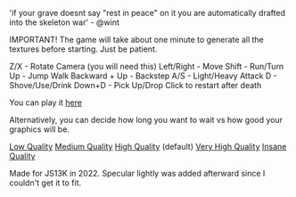 'if your grave doesnt say "rest in peace" on it you are automatically drafted into the skeleton war' - @wint

IMPORTANT! The game will take about one minute to generate all the textures before starting. Just be patient.

Z/X - Rotate Camera (you will need this)
Left/Right - Move
Shift - Run/Turn
Up - Jump
Walk Backward + Up - Backstep
A/S - Light/Heavy Attack
D - Shove/Use/Drink
Down+D - Pick Up/Drop
Click to restart after death

You can play it [here](https://madmaw.github.io/rip/dist/index.html)

Alternatively, you can decide how long you want to wait vs how good your graphics will be.

[Low Quality](https://madmaw.github.io/rip/dist/index.html#16)
[Medium Quality](https://madmaw.github.io/rip/dist/index.html#24)
[High Quality](https://madmaw.github.io/rip/dist/index.html#32) (default)
[Very High Quality](https://madmaw.github.io/rip/dist/index.html#40)
[Insane Quality](https://madmaw.github.io/rip/dist/index.html#64)


Made for JS13K in 2022. Specular lightly was added afterward since I couldn't get it to fit.